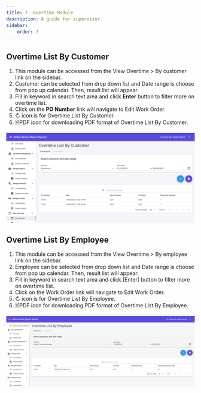 ```yaml
---
title: 7. Overtime Module
description: A guide for supervisor.
sidebar:
    order: 7
---
```


## Overtime List By Customer

1. This module can be accessed from the View Overtime > By customer link on the sidebar.
2. Customer can be selected from drop down list and Date range is choose from pop up calendar. Then, result list will appear.
3. Fill in keyword in search text area and click **Enter** button to filter more on overtime list.
4. Click on the **PO Number** link will navigate to Edit Work Order.
5. ↻ icon is for Overtime List By Customer.
6. 🗎PDF icon for downloading PDF format of Overtime List By Customer.

![Overtime list](../../../assets/admin/overtimemodule/overtimelist.png)

## Overtime List By Employee

1. This module can be accessed from the View Overtime > By employee link on the sidebar.
2. Employee can be selected from drop down list and Date range is choose from pop up calendar. Then, result list will appear.
3. Fill in keyword in search text area and click [Enter] button to filter more on overtime list.
4. Click on the Work Order link will navigate to Edit Work Order.
5. ↻ icon is for Overtime List By Employee.
6. 🗎PDF icon for downloading PDF format of Overtime List By Employee.

![Overtime list by Employee](../../../assets/admin/overtimemodule/overtimelist_employee.png)